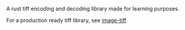 A rust tiff encoding and decoding library made for learning purposes.

For a production ready tiff library, see [image-tiff](https://github.com/image-rs/image-tiff).